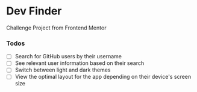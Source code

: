 # Dev Finder

Challenge Project from Frontend Mentor

### Todos

- [ ] Search for GitHub users by their username
- [ ] See relevant user information based on their search
- [ ] Switch between light and dark themes
- [ ] View the optimal layout for the app depending on their device's screen size
